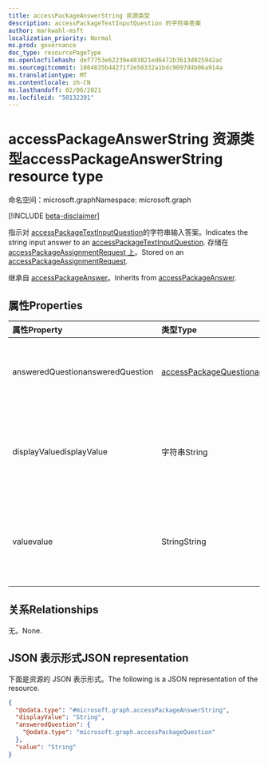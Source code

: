 ```yaml
---
title: accessPackageAnswerString 资源类型
description: accessPackageTextInputQuestion 的字符串答案
author: markwahl-msft
localization_priority: Normal
ms.prod: governance
doc_type: resourcePageType
ms.openlocfilehash: def7753e62239e403821ed6472b3613d025942ac
ms.sourcegitcommit: 1004835b44271f2e50332a1bdc9097d4b06a914a
ms.translationtype: MT
ms.contentlocale: zh-CN
ms.lasthandoff: 02/06/2021
ms.locfileid: "50132391"
---
```

# <a name="accesspackageanswerstring-resource-type"></a><span data-ttu-id="293f3-103">accessPackageAnswerString 资源类型</span><span class="sxs-lookup"><span data-stu-id="293f3-103">accessPackageAnswerString resource type</span></span>

<span data-ttu-id="293f3-104">命名空间：microsoft.graph</span><span class="sxs-lookup"><span data-stu-id="293f3-104">Namespace: microsoft.graph</span></span>

[!INCLUDE [beta-disclaimer](../../includes/beta-disclaimer.md)]

<span data-ttu-id="293f3-105">指示对 [accessPackageTextInputQuestion](../resources/accesspackagetextinputquestion.md)的字符串输入答案。</span><span class="sxs-lookup"><span data-stu-id="293f3-105">Indicates the string input answer to an [accessPackageTextInputQuestion](../resources/accesspackagetextinputquestion.md).</span></span> <span data-ttu-id="293f3-106">存储在 [accessPackageAssignmentRequest 上](../resources/accesspackageassignmentrequest.md)。</span><span class="sxs-lookup"><span data-stu-id="293f3-106">Stored on an [accessPackageAssignmentRequest](../resources/accesspackageassignmentrequest.md).</span></span>

<span data-ttu-id="293f3-107">继承自 [accessPackageAnswer](../resources/accesspackageanswer.md)。</span><span class="sxs-lookup"><span data-stu-id="293f3-107">Inherits from [accessPackageAnswer](../resources/accesspackageanswer.md).</span></span>

## <a name="properties"></a><span data-ttu-id="293f3-108">属性</span><span class="sxs-lookup"><span data-stu-id="293f3-108">Properties</span></span>
|<span data-ttu-id="293f3-109">属性</span><span class="sxs-lookup"><span data-stu-id="293f3-109">Property</span></span>|<span data-ttu-id="293f3-110">类型</span><span class="sxs-lookup"><span data-stu-id="293f3-110">Type</span></span>|<span data-ttu-id="293f3-111">说明</span><span class="sxs-lookup"><span data-stu-id="293f3-111">Description</span></span>|
|:---|:---|:---|
|<span data-ttu-id="293f3-112">answeredQuestion</span><span class="sxs-lookup"><span data-stu-id="293f3-112">answeredQuestion</span></span>|[<span data-ttu-id="293f3-113">accessPackageQuestion</span><span class="sxs-lookup"><span data-stu-id="293f3-113">accessPackageQuestion</span></span>](../resources/accesspackagequestion.md)|<span data-ttu-id="293f3-114">答案适用的问题。</span><span class="sxs-lookup"><span data-stu-id="293f3-114">The question the answer applies to.</span></span> <span data-ttu-id="293f3-115">继承自 [accessPackageAnswer](../resources/accesspackageanswer.md)。</span><span class="sxs-lookup"><span data-stu-id="293f3-115">Inherited from [accessPackageAnswer](../resources/accesspackageanswer.md).</span></span>|
|<span data-ttu-id="293f3-116">displayValue</span><span class="sxs-lookup"><span data-stu-id="293f3-116">displayValue</span></span>|<span data-ttu-id="293f3-117">字符串</span><span class="sxs-lookup"><span data-stu-id="293f3-117">String</span></span>|<span data-ttu-id="293f3-118">向请求者和审批者显示的本地化显示值。</span><span class="sxs-lookup"><span data-stu-id="293f3-118">The localized display values shown to the requestor and approvers.</span></span> <span data-ttu-id="293f3-119">继承自 [accessPackageAnswer](../resources/accesspackageanswer.md)。</span><span class="sxs-lookup"><span data-stu-id="293f3-119">Inherited from [accessPackageAnswer](../resources/accesspackageanswer.md).</span></span>|
|<span data-ttu-id="293f3-120">value</span><span class="sxs-lookup"><span data-stu-id="293f3-120">value</span></span>|<span data-ttu-id="293f3-121">String</span><span class="sxs-lookup"><span data-stu-id="293f3-121">String</span></span>|<span data-ttu-id="293f3-122">如果此答案配置为存储为特定属性，则存储在请求者用户配置文件上的值。</span><span class="sxs-lookup"><span data-stu-id="293f3-122">The value stored on the requestor's user profile, if this answer is configured to be stored as a specific attribute.</span></span>|

## <a name="relationships"></a><span data-ttu-id="293f3-123">关系</span><span class="sxs-lookup"><span data-stu-id="293f3-123">Relationships</span></span>
<span data-ttu-id="293f3-124">无。</span><span class="sxs-lookup"><span data-stu-id="293f3-124">None.</span></span>

## <a name="json-representation"></a><span data-ttu-id="293f3-125">JSON 表示形式</span><span class="sxs-lookup"><span data-stu-id="293f3-125">JSON representation</span></span>
<span data-ttu-id="293f3-126">下面是资源的 JSON 表示形式。</span><span class="sxs-lookup"><span data-stu-id="293f3-126">The following is a JSON representation of the resource.</span></span>
<!-- {
  "blockType": "resource",
  "@odata.type": "microsoft.graph.accessPackageAnswerString"
}
-->
``` json
{
  "@odata.type": "#microsoft.graph.accessPackageAnswerString",
  "displayValue": "String",
  "answeredQuestion": {
    "@odata.type": "microsoft.graph.accessPackageQuestion"
  },
  "value": "String"
}
```

